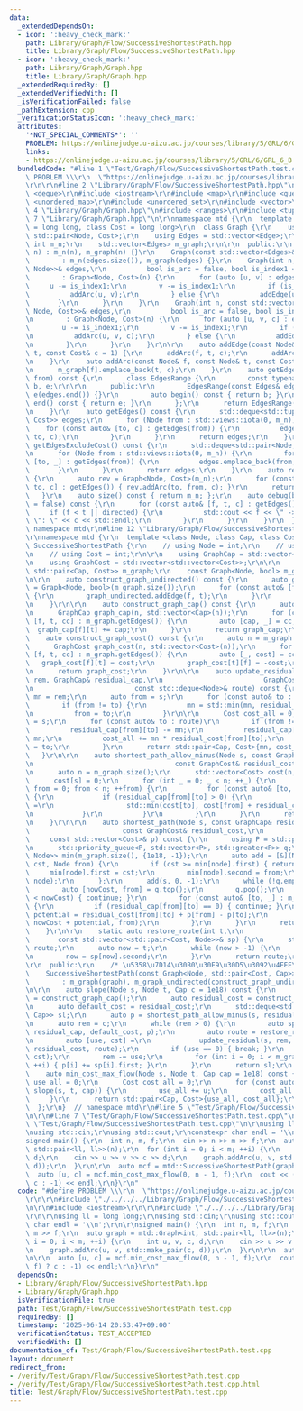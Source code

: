 ```yaml
---
data:
  _extendedDependsOn:
  - icon: ':heavy_check_mark:'
    path: Library/Graph/Flow/SuccessiveShortestPath.hpp
    title: Library/Graph/Flow/SuccessiveShortestPath.hpp
  - icon: ':heavy_check_mark:'
    path: Library/Graph/Graph.hpp
    title: Library/Graph/Graph.hpp
  _extendedRequiredBy: []
  _extendedVerifiedWith: []
  _isVerificationFailed: false
  _pathExtension: cpp
  _verificationStatusIcon: ':heavy_check_mark:'
  attributes:
    '*NOT_SPECIAL_COMMENTS*': ''
    PROBLEM: https://onlinejudge.u-aizu.ac.jp/courses/library/5/GRL/6/GRL_6_B
    links:
    - https://onlinejudge.u-aizu.ac.jp/courses/library/5/GRL/6/GRL_6_B
  bundledCode: "#line 1 \"Test/Graph/Flow/SuccessiveShortestPath.test.cpp\"\n#define\
    \ PROBLEM \\\r\n  \"https://onlinejudge.u-aizu.ac.jp/courses/library/5/GRL/6/GRL_6_B\"\
    \r\n\r\n#line 2 \"Library/Graph/Flow/SuccessiveShortestPath.hpp\"\n\r\n#include\
    \ <deque>\r\n#include <iostream>\r\n#include <map>\r\n#include <queue>\r\n#include\
    \ <unordered_map>\r\n#include <unordered_set>\r\n#include <vector>\r\n\r\n#line\
    \ 4 \"Library/Graph/Graph.hpp\"\n#include <ranges>\r\n#include <tuple>\r\n#line\
    \ 7 \"Library/Graph/Graph.hpp\"\n\r\nnamespace mtd {\r\n  template <class Node\
    \ = long long, class Cost = long long>\r\n  class Graph {\r\n    using Edge =\
    \ std::pair<Node, Cost>;\r\n    using Edges = std::vector<Edge>;\r\n\r\n    const\
    \ int m_n;\r\n    std::vector<Edges> m_graph;\r\n\r\n  public:\r\n    Graph(int\
    \ n) : m_n(n), m_graph(n) {}\r\n    Graph(const std::vector<Edges>& edges)\r\n\
    \        : m_n(edges.size()), m_graph(edges) {}\r\n    Graph(int n, const std::vector<std::tuple<Node,\
    \ Node>>& edges,\r\n          bool is_arc = false, bool is_index1 = true)\r\n\
    \        : Graph<Node, Cost>(n) {\r\n      for (auto [u, v] : edges) {\r\n   \
    \     u -= is_index1;\r\n        v -= is_index1;\r\n        if (is_arc) {\r\n\
    \          addArc(u, v);\r\n        } else {\r\n          addEdge(u, v);\r\n \
    \       }\r\n      }\r\n    }\r\n    Graph(int n, const std::vector<std::tuple<Node,\
    \ Node, Cost>>& edges,\r\n          bool is_arc = false, bool is_index1 = true)\r\
    \n        : Graph<Node, Cost>(n) {\r\n      for (auto [u, v, c] : edges) {\r\n\
    \        u -= is_index1;\r\n        v -= is_index1;\r\n        if (is_arc) {\r\
    \n          addArc(u, v, c);\r\n        } else {\r\n          addEdge(u, v, c);\r\
    \n        }\r\n      }\r\n    }\r\n\r\n    auto addEdge(const Node& f, const Node&\
    \ t, const Cost& c = 1) {\r\n      addArc(f, t, c);\r\n      addArc(t, f, c);\r\
    \n    }\r\n    auto addArc(const Node& f, const Node& t, const Cost& c = 1) {\r\
    \n      m_graph[f].emplace_back(t, c);\r\n    }\r\n    auto getEdges(const Node&\
    \ from) const {\r\n      class EdgesRange {\r\n        const typename Edges::const_iterator\
    \ b, e;\r\n\r\n      public:\r\n        EdgesRange(const Edges& edges) : b(edges.begin()),\
    \ e(edges.end()) {}\r\n        auto begin() const { return b; }\r\n        auto\
    \ end() const { return e; }\r\n      };\r\n      return EdgesRange(m_graph[from]);\r\
    \n    }\r\n    auto getEdges() const {\r\n      std::deque<std::tuple<Node, Node,\
    \ Cost>> edges;\r\n      for (Node from : std::views::iota(0, m_n)) {\r\n    \
    \    for (const auto& [to, c] : getEdges(from)) {\r\n          edges.emplace_back(from,\
    \ to, c);\r\n        }\r\n      }\r\n      return edges;\r\n    }\r\n    auto\
    \ getEdgesExcludeCost() const {\r\n      std::deque<std::pair<Node, Node>> edges;\r\
    \n      for (Node from : std::views::iota(0, m_n)) {\r\n        for (const auto&\
    \ [to, _] : getEdges(from)) {\r\n          edges.emplace_back(from, to);\r\n \
    \       }\r\n      }\r\n      return edges;\r\n    }\r\n    auto reverse() const\
    \ {\r\n      auto rev = Graph<Node, Cost>(m_n);\r\n      for (const auto& [from,\
    \ to, c] : getEdges()) { rev.addArc(to, from, c); }\r\n      return rev;\r\n \
    \   }\r\n    auto size() const { return m_n; };\r\n    auto debug(bool directed\
    \ = false) const {\r\n      for (const auto& [f, t, c] : getEdges()) {\r\n   \
    \     if (f < t || directed) {\r\n          std::cout << f << \" -> \" << t <<\
    \ \": \" << c << std::endl;\r\n        }\r\n      }\r\n    }\r\n  };\r\n}  //\
    \ namespace mtd\r\n#line 12 \"Library/Graph/Flow/SuccessiveShortestPath.hpp\"\n\
    \r\nnamespace mtd {\r\n  template <class Node, class Cap, class Cost>\r\n  class\
    \ SuccessiveShortestPath {\r\n    // using Node = int;\r\n    // using Cap = int;\r\
    \n    // using Cost = int;\r\n\r\n    using GraphCap = std::vector<std::vector<Cap>>;\r\
    \n    using GraphCost = std::vector<std::vector<Cost>>;\r\n\r\n    const Graph<Node,\
    \ std::pair<Cap, Cost>> m_graph;\r\n    const Graph<Node, bool> m_graph_undirected;\r\
    \n\r\n    auto construct_graph_undirected() const {\r\n      auto graph_undirected\
    \ = Graph<Node, bool>(m_graph.size());\r\n      for (const auto& [f, t] : m_graph.getEdgesExcludeCost())\
    \ {\r\n        graph_undirected.addEdge(f, t);\r\n      }\r\n      return graph_undirected;\r\
    \n    }\r\n\r\n    auto construct_graph_cap() const {\r\n      auto n = m_graph.size();\r\
    \n      GraphCap graph_cap(n, std::vector<Cap>(n));\r\n      for (const auto&\
    \ [f, t, cc] : m_graph.getEdges()) {\r\n        auto [cap, _] = cc;\r\n      \
    \  graph_cap[f][t] += cap;\r\n      }\r\n      return graph_cap;\r\n    }\r\n\
    \    auto construct_graph_cost() const {\r\n      auto n = m_graph.size();\r\n\
    \      GraphCost graph_cost(n, std::vector<Cost>(n));\r\n      for (const auto&\
    \ [f, t, cc] : m_graph.getEdges()) {\r\n        auto [_, cost] = cc;\r\n     \
    \   graph_cost[f][t] = cost;\r\n        graph_cost[t][f] = -cost;\r\n      }\r\
    \n      return graph_cost;\r\n    }\r\n\r\n    auto update_residual(Node s, Cap\
    \ rem, GraphCap& residual_cap,\r\n                         GraphCost& residual_cost,\r\
    \n                         const std::deque<Node>& route) const {\r\n      Cost\
    \ mn = rem;\r\n      auto from = s;\r\n      for (const auto& to : route)\r\n\
    \        if (from != to) {\r\n          mn = std::min(mn, residual_cap[from][to]);\r\
    \n          from = to;\r\n        }\r\n\r\n      Cost cost_all = 0;\r\n      from\
    \ = s;\r\n      for (const auto& to : route)\r\n        if (from != to) {\r\n\
    \          residual_cap[from][to] -= mn;\r\n          residual_cap[to][from] +=\
    \ mn;\r\n          cost_all += mn * residual_cost[from][to];\r\n          from\
    \ = to;\r\n        }\r\n      return std::pair<Cap, Cost>{mn, cost_all};\r\n \
    \   }\r\n\r\n    auto shortest_path_allow_minus(Node s, const GraphCap& residual_cap,\r\
    \n                                   const GraphCost& residual_cost) const {\r\
    \n      auto n = m_graph.size();\r\n      std::vector<Cost> cost(n, 1e18);\r\n\
    \      cost[s] = 0;\r\n      for (int _ = 0; _ < n; ++_) {\r\n        for (int\
    \ from = 0; from < n; ++from) {\r\n          for (const auto& [to, __] : m_graph_undirected.getEdges(from))\
    \ {\r\n            if (residual_cap[from][to] > 0) {\r\n              cost[to]\
    \ =\r\n                  std::min(cost[to], cost[from] + residual_cost[from][to]);\r\
    \n            }\r\n          }\r\n        }\r\n      }\r\n      return cost;\r\
    \n    }\r\n\r\n    auto shortest_path(Node s, const GraphCap& residual_cap,\r\n\
    \                       const GraphCost& residual_cost,\r\n                  \
    \     const std::vector<Cost>& p) const {\r\n      using P = std::pair<Cost, Node>;\r\
    \n      std::priority_queue<P, std::vector<P>, std::greater<P>> q;\r\n      std::vector<std::pair<Cost,\
    \ Node>> min(m_graph.size(), {1e18, -1});\r\n      auto add = [&](Node node, Cost\
    \ cst, Node from) {\r\n        if (cst >= min[node].first) { return; }\r\n   \
    \     min[node].first = cst;\r\n        min[node].second = from;\r\n        q.emplace(cst,\
    \ node);\r\n      };\r\n      add(s, 0, -1);\r\n      while (!q.empty()) {\r\n\
    \        auto [nowCost, from] = q.top();\r\n        q.pop();\r\n        if (min[from].first\
    \ < nowCost) { continue; }\r\n        for (const auto& [to, _] : m_graph_undirected.getEdges(from))\
    \ {\r\n          if (residual_cap[from][to] == 0) { continue; }\r\n          auto\
    \ potential = residual_cost[from][to] + p[from] - p[to];\r\n          add(to,\
    \ nowCost + potential, from);\r\n        }\r\n      }\r\n      return min;\r\n\
    \    }\r\n\r\n    static auto restore_route(int t,\r\n                       \
    \       const std::vector<std::pair<Cost, Node>>& sp) {\r\n      std::deque<Node>\
    \ route;\r\n      auto now = t;\r\n      while (now > -1) {\r\n        route.emplace_front(now);\r\
    \n        now = sp[now].second;\r\n      }\r\n      return route;\r\n    }\r\n\
    \r\n  public:\r\n    /* \u5358\u7D14\u30B0\u30E9\u30D5\u3092\u4EEE\u5B9A */\r\n\
    \    SuccessiveShortestPath(const Graph<Node, std::pair<Cost, Cap>>& graph)\r\n\
    \        : m_graph(graph), m_graph_undirected(construct_graph_undirected()) {}\r\
    \n\r\n    auto slope(Node s, Node t, Cap c = 1e18) const {\r\n      auto residual_cap\
    \ = construct_graph_cap();\r\n      auto residual_cost = construct_graph_cost();\r\
    \n      auto default_cost = residual_cost;\r\n      std::deque<std::pair<Cost,\
    \ Cap>> sl;\r\n      auto p = shortest_path_allow_minus(s, residual_cap, residual_cost);\r\
    \n      auto rem = c;\r\n      while (rem > 0) {\r\n        auto sp = shortest_path(s,\
    \ residual_cap, default_cost, p);\r\n        auto route = restore_route(t, sp);\r\
    \n        auto [use, cst] =\r\n            update_residual(s, rem, residual_cap,\
    \ residual_cost, route);\r\n        if (use == 0) { break; }\r\n        sl.emplace_back(use,\
    \ cst);\r\n        rem -= use;\r\n        for (int i = 0; i < m_graph.size();\
    \ ++i) { p[i] += sp[i].first; }\r\n      }\r\n      return sl;\r\n    }\r\n\r\n\
    \    auto min_cost_max_flow(Node s, Node t, Cap cap = 1e18) const {\r\n      Cap\
    \ use_all = 0;\r\n      Cost cost_all = 0;\r\n      for (const auto& [u, c] :\
    \ slope(s, t, cap)) {\r\n        use_all += u;\r\n        cost_all += c;\r\n \
    \     }\r\n      return std::pair<Cap, Cost>{use_all, cost_all};\r\n    }\r\n\
    \  };\r\n}  // namespace mtd\r\n#line 5 \"Test/Graph/Flow/SuccessiveShortestPath.test.cpp\"\
    \n\r\n#line 7 \"Test/Graph/Flow/SuccessiveShortestPath.test.cpp\"\n\r\n#line 9\
    \ \"Test/Graph/Flow/SuccessiveShortestPath.test.cpp\"\n\r\nusing ll = long long;\r\
    \nusing std::cin;\r\nusing std::cout;\r\nconstexpr char endl = '\\n';\r\n\r\n\
    signed main() {\r\n  int n, m, f;\r\n  cin >> n >> m >> f;\r\n  auto graph = mtd::Graph<int,\
    \ std::pair<ll, ll>>(n);\r\n  for (int i = 0; i < m; ++i) {\r\n    int u, v, c,\
    \ d;\r\n    cin >> u >> v >> c >> d;\r\n    graph.addArc(u, v, std::make_pair(c,\
    \ d));\r\n  }\r\n\r\n  auto mcf = mtd::SuccessiveShortestPath(graph);\r\n\r\n\
    \  auto [u, c] = mcf.min_cost_max_flow(0, n - 1, f);\r\n  cout << ((u == f) ?\
    \ c : -1) << endl;\r\n}\r\n"
  code: "#define PROBLEM \\\r\n  \"https://onlinejudge.u-aizu.ac.jp/courses/library/5/GRL/6/GRL_6_B\"\
    \r\n\r\n#include \"./../../../Library/Graph/Flow/SuccessiveShortestPath.hpp\"\r\
    \n\r\n#include <iostream>\r\n\r\n#include \"./../../../Library/Graph/Graph.hpp\"\
    \r\n\r\nusing ll = long long;\r\nusing std::cin;\r\nusing std::cout;\r\nconstexpr\
    \ char endl = '\\n';\r\n\r\nsigned main() {\r\n  int n, m, f;\r\n  cin >> n >>\
    \ m >> f;\r\n  auto graph = mtd::Graph<int, std::pair<ll, ll>>(n);\r\n  for (int\
    \ i = 0; i < m; ++i) {\r\n    int u, v, c, d;\r\n    cin >> u >> v >> c >> d;\r\
    \n    graph.addArc(u, v, std::make_pair(c, d));\r\n  }\r\n\r\n  auto mcf = mtd::SuccessiveShortestPath(graph);\r\
    \n\r\n  auto [u, c] = mcf.min_cost_max_flow(0, n - 1, f);\r\n  cout << ((u ==\
    \ f) ? c : -1) << endl;\r\n}\r\n"
  dependsOn:
  - Library/Graph/Flow/SuccessiveShortestPath.hpp
  - Library/Graph/Graph.hpp
  isVerificationFile: true
  path: Test/Graph/Flow/SuccessiveShortestPath.test.cpp
  requiredBy: []
  timestamp: '2025-06-14 20:53:47+09:00'
  verificationStatus: TEST_ACCEPTED
  verifiedWith: []
documentation_of: Test/Graph/Flow/SuccessiveShortestPath.test.cpp
layout: document
redirect_from:
- /verify/Test/Graph/Flow/SuccessiveShortestPath.test.cpp
- /verify/Test/Graph/Flow/SuccessiveShortestPath.test.cpp.html
title: Test/Graph/Flow/SuccessiveShortestPath.test.cpp
---
```

